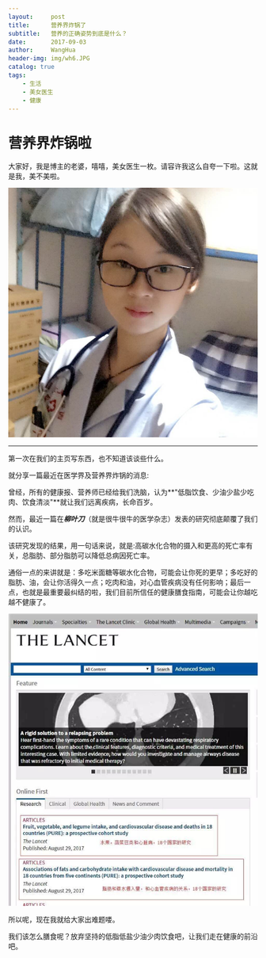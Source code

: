 ```yaml
---
layout:     post
title:      营养界炸锅了
subtitle:   营养的正确姿势到底是什么？ 
date:       2017-09-03
author:     WangHua
header-img: img/wh6.JPG
catalog: true
tags:
    - 生活
    - 美女医生
    - 健康
---
```


# 营养界炸锅啦

大家好，我是博主的老婆，嘻嘻，美女医生一枚。请容许我这么自夸一下啦。这就是我，美不美啦。

![Wanghua](/img/post/wanghua.jpg "美女医生")

***

第一次在我们的主页写东西，也不知道该谈些什么。

就分享一篇最近在医学界及营养界炸锅的消息:

曾经，所有的健康报、营养师已经给我们洗脑，认为**"低脂饮食、少油少盐少吃肉、饮食清淡"**就让我们远离疾病，长命百岁。

然而，最近一篇在***柳叶刀***（就是很牛很牛的医学杂志）发表的研究彻底颠覆了我们的认识。

该研究发现的结果，用一句话来说，就是:高碳水化合物的摄入和更高的死亡率有关，总脂肪、部分脂肪可以降低总病因死亡率。

通俗一点的来讲就是：多吃米面糖等碳水化合物，可能会让你死的更早；多吃好的脂肪、油，会让你活得久一点；吃肉和油，对心血管疾病没有任何影响；最后一点，也就是最重要最纠结的啦，我们目前所信任的健康膳食指南，可能会让你越吃越不健康了。

![柳叶刀](/img/post/liuyedao.jpg)

所以呢，现在我就给大家出难题喽。

我们该怎么膳食呢？放弃坚持的低脂低盐少油少肉饮食吧，让我们走在健康的前沿吧。


